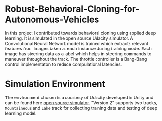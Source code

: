 # Robust-Behavioral-Cloning-for-Autonomous-Vehicles
In this project I contributed towards behavioral cloning using applied deep learning. It is simulated in the open source Udacity simulator. A Convolutional Neural Network model is trained which extracts relevant features from images taken at each instance during training mode. Each image has steering data as a label which helps in steering commands to maneuver throughout the track. The throttle controller is a Bang-Bang control implementaton to reduce compulational latencies.
# Simulation Environment
The environment chosen is a courtesy of Udacity developed in Unity and can be found here [open source simulator](https://github.com/udacity/self-driving-car-sim).
"Version 2" supports two tracks, `Mountaineous` and `Lake` track for collecting training data and testing of deep learning model.
